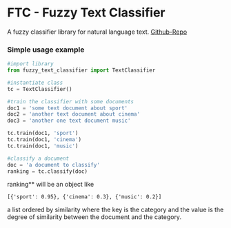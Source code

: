 # FTC - Fuzzy Text Classifier

A fuzzy classifier library for natural language text.
[Github-Repo](https://github.com/raffaellopaletta/ftc)


### Simple usage example

```python
#import library
from fuzzy_text_classifier import TextClassifier  

#instantiate class
tc = TextClassifier()

#train the classifier with some documents
doc1 = 'some text document about sport'
doc2 = 'another text document about cinema'
doc3 = 'another one text document music'

tc.train(doc1, 'sport')
tc.train(doc1, 'cinema')
tc.train(doc1, 'music')

#classify a document
doc = 'a document to classify'
ranking = tc.classify(doc)
```

ranking** will be an object like 

`[{'sport': 0.95}, {'cinema': 0.3}, {'music': 0.2}]
`

a list ordered by similarity where the key is the category and the value is the degree of similarity between 
the document and the category. 
